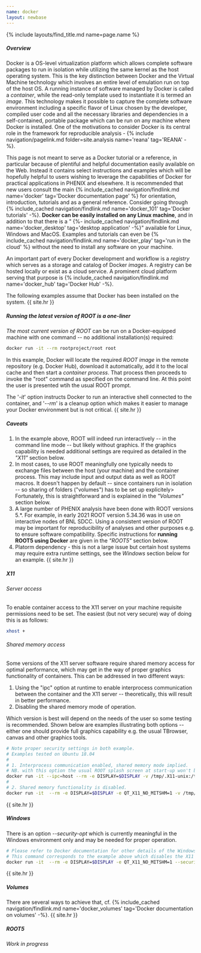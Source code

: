 ```yaml
---
name: docker
layout: newbase
---
```

{% include layouts/find_title.md name=page.name %}
##### Overview
Docker is a OS-level virtualization platform which allows complete software
packages to run in isolation while utilizing the same kernel as the host
operating system. This is the key distinction between Docker and the Virtual
Machine technology which involves an entire level of emulation run on top
of the host OS. A running instance of software managed by Docker is called
a *container*, while the read-only template used to instantiate it is termed
an *image*. This technology makes it possible to capture the complete
software environment including a specific flavor of Linux chosen
by the developer, compiled user code and all the necessary libraries and
dependencies in a self-contained, portable package which can be run on any
machine where Docker is installed. One of the motivations to consider Docker
is its central role in the framework for reproducible analysis -
{% include navigation/pagelink.md folder=site.analysis name='reana' tag='REANA' -%}.

This page is not meant to serve as a Docker tutorial or a reference, in
particular because of plentiful and helpful documentation easily available on the Web.
Instead it contains select instructions and examples which will be hopefully helpful to
users wishing to leverage the capabilities of Docker for practical
applications in PHENIX and elsewhere.
It is recommended that new users consult the main
{% include_cached navigation/findlink.md name='docker' tag='Docker documentation page' %}
for orientation, introduction, tutorials and as a general reference. Consider going
through 
{% include_cached navigation/findlink.md name='docker_101' tag='Docker tutorials' -%}.
**Docker can be easily installed on any Linux machine**, and in addition to that
there is a "
{%- include_cached navigation/findlink.md name='docker_desktop' tag='desktop application' -%}"
available for Linux, Windows and MacOS. Examples and tutorials can even be
{% include_cached navigation/findlink.md name='docker_play' tag='run in the cloud' %}
without the need to install any software on your machine.

An important part of every Docker development and workflow is a *registry* which serves
as a storage and catalog of Docker *images*. A registry can be hosted locally or
exist as a cloud service. A prominent cloud platform serving that purpose is
{% include_cached navigation/findlink.md name='docker_hub' tag='Docker Hub' -%}.

The following examples assume that Docker has been installed on the system.
{{ site.hr }}
##### Running the latest version of ROOT is a one-liner
*The most current version of ROOT* can be run on a Docker-equipped machine
with one command -- no additional installation(s) required:
```bash
docker run -it --rm rootproject/root root
```
In this example, Docker will locate the required *ROOT image* in the remote
repository (e.g. Docker Hub), download it automatically, add it to the local
cache and then start a *container process*. That process then proceeds to invoke
the "root" command as specified on the command line. At this point the user is
presented wtih the usual ROOT prompt.

The '*-it*' option instructs Docker to run an interactive
shell connected to the container, and '*\-\-rm*' is a cleanup option which makes it easier
to manage your Docker environment but is not critical.
{{ site.hr }}
##### Caveats
1. In the example above, ROOT will indeed run interactively -- in the command line mode --
but likely without graphics. If the graphics capability is needed additional settings
are required as detailed in the *"X11"* section below.
2. In most cases, to use ROOT meaningfully one typically needs to exchange files between
the host (your machine) and the container process. This may include input and output data
as well as ROOT macros. It doesn't happen by default -- since containers run in isolation --
so sharing of folders ("volumes") has to be set up explicitely> Fortunately, this is
straightforward and is explained in the *"Volumes"* section below.
3. A large number of PHENIX analysis have been done with ROOT versions 5.\*. For example,
in early 2021 ROOT version 5.34.36 was in use on interactive nodes of BNL SDCC. Using a consistent
version of ROOT may be important for reproducibility of analyses and other purposes e.g. to ensure
software compatibility. Specific instructions for **running ROOT5 using Docker** are given in the
*"ROOT5"* section below.
4. Platorm dependency - this is not a large issue but certain host systems may require
extra runtime settings, see the *Windows* section below for an example.
{{ site.hr }}
##### X11
###### Server access
To enable container access to the X11 server on your machine requisite permissions need
to be set. The easiest (but not very secure) way of doing this is as follows:
```bash
xhost +
```
###### Shared memory access
Some versions of the X11 server software require shared memory access
for optimal performance, which may get in the way of proper graphics
functionality of containers. This can be addressed in two different ways:
1. Using the "ipc" option at runtime to enable interprocess communication between
the container and the X11 server -- theoretically, this will result in better performance.
2. Disabling the shared memory mode of operation.

Which version is best will depend on the needs of the user so some testing is
recommended. Shown below are examples illustrating both options -- either one should
provide full graphics capability e.g. the usual TBrowser, canvas and other graphics tools.

```bash
# Note proper security settings in both example.
# Examples tested on Ubuntu 18.04
#
# 1. Interprocess communication enabled, shared memory mode implied.
# NB. with this option the usual ROOT splash screen at start-up won't be shown.
docker run -it --ipc=host --rm -e DISPLAY=$DISPLAY -v /tmp/.X11-unix:/tmp/.X11-unix rootproject/root root
#
# 2. Shared memory functionality is disabled.
docker run -it  --rm -e DISPLAY=$DISPLAY -e QT_X11_NO_MITSHM=1 -v /tmp/.X11-unix:/tmp/.X11-unix rootproject/root root
```
{{ site.hr }}
##### Windows
There is an option *\-\-security-opt* which is currently meaningful in the Windows environment only and may be needed
for proper operation.
```bash
# Please refer to Docker documentation for other details of the Windows environment.
# This command corresponds to the example above which disables the X11 memory sharing.
docker run -it  --rm -e DISPLAY=$DISPLAY -e QT_X11_NO_MITSHM=1 --security-opt="label:disable" -v /tmp/.X11-unix:/tmp/.X11-unix rootproject/root root
```
{{ site.hr }}

##### Volumes
There are several ways to achieve that, cf.
{% include_cached navigation/findlink.md name='docker_volumes' tag='Docker documentation on volumes' -%}.
{{ site.hr }}
##### ROOT5
*Work in progress*

